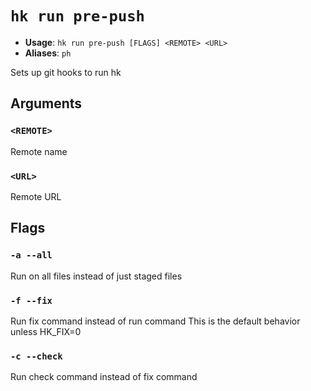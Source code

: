 # `hk run pre-push`

- **Usage**: `hk run pre-push [FLAGS] <REMOTE> <URL>`
- **Aliases**: `ph`

Sets up git hooks to run hk

## Arguments

### `<REMOTE>`

Remote name

### `<URL>`

Remote URL

## Flags

### `-a --all`

Run on all files instead of just staged files

### `-f --fix`

Run fix command instead of run command This is the default behavior unless HK_FIX=0

### `-c --check`

Run check command instead of fix command

